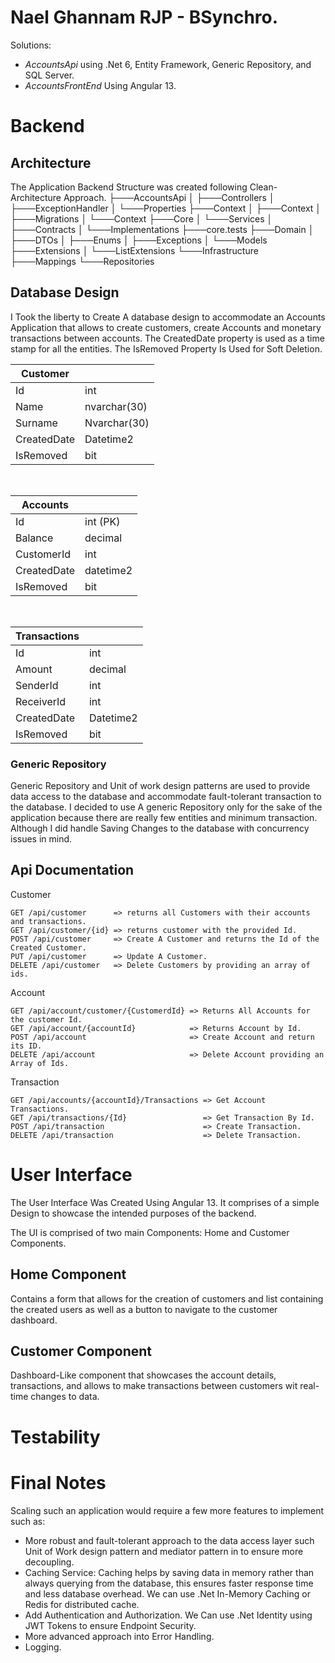 # Nael Ghannam RJP - BSynchro.

Solutions: 
- *AccountsApi* using .Net 6, Entity Framework, Generic Repository, and SQL Server.
- *AccountsFrontEnd* Using Angular 13.

# Backend
## Architecture
The Application Backend Structure was created following Clean-Architecture Approach.
├───AccountsApi
│   ├───Controllers
│   ├───ExceptionHandler
│   └───Properties
├───Context
│   ├───Context
│   ├───Migrations
│   └───Context
├───Core
│   └───Services
│       ├───Contracts
│       └───Implementations
├───core.tests
├───Domain
│   ├───DTOs
│   ├───Enums
│   ├───Exceptions
│   └───Models
├───Extensions
│   └───ListExtensions
└───Infrastructure
    ├───Mappings
    └───Repositories


## Database Design

I Took the liberty to Create A database design to accommodate an Accounts Application that allows to create customers, create Accounts and monetary transactions between accounts. 
The CreatedDate property is used as a time stamp for all the entities.
The IsRemoved Property Is Used for Soft Deletion.

|Customer|  |
|--|--|
| Id | int |
| Name | nvarchar(30) |
| Surname | Nvarchar(30) |
| CreatedDate | Datetime2 |
| IsRemoved | bit |

<br>

| Accounts |  |
|--|--|
| Id | int (PK) |
| Balance | decimal |
| CustomerId | int |
| CreatedDate | datetime2 |
| IsRemoved | bit |

<br/>

|Transactions|  |
|--|--|
| Id | int |
| Amount | decimal |
| SenderId | int |
| ReceiverId | int |
| CreatedDate | Datetime2 |
| IsRemoved | bit |

### Generic Repository
Generic Repository and Unit of work design patterns are used to provide data access to the database and accommodate fault-tolerant transaction to the database.
I decided to use A generic Repository only for the sake of the application because there are really few entities and minimum transaction. Although I did handle Saving Changes to the database with concurrency issues in mind.

## Api Documentation
Customer
```
GET /api/customer      => returns all Customers with their accounts and transactions.
GET /api/customer/{id} => returns customer with the provided Id.
POST /api/customer     => Create A Customer and returns the Id of the Created Customer.
PUT /api/customer      => Update A Customer.
DELETE /api/customer   => Delete Customers by providing an array of ids. 
```
Account
```
GET /api/account/customer/{CustomerdId} => Returns All Accounts for the customer Id.
GET /api/account/{accountId}            => Returns Account by Id.
POST /api/account                       => Create Account and return its ID.
DELETE /api/account                     => Delete Account providing an Array of Ids.
```

Transaction
```
GET /api/accounts/{accountId}/Transactions => Get Account Transactions.
GET /api/transactions/{Id}                 => Get Transaction By Id.
POST /api/transaction                      => Create Transaction.
DELETE /api/transaction                    => Delete Transaction.
```

# User Interface

The User Interface Was Created Using Angular 13.
It comprises of a simple Design to showcase the intended purposes of the backend.

The UI is comprised of two main Components: Home and Customer Components.

## Home Component
Contains a form that allows for the creation of customers and list containing the created users as well as a button to navigate to the customer dashboard.

## Customer Component
Dashboard-Like component that showcases the account details, transactions, and allows to make transactions between customers wit real-time changes to data.

# Testability 


# Final Notes
Scaling such an application would require a few more features to implement such as:
- More robust and fault-tolerant approach to the data access layer such Unit of Work design pattern and mediator pattern in to ensure more decoupling.
- Caching Service: Caching helps by saving data in memory rather than always querying from the database, this ensures faster response time and less database overhead. We can use .Net In-Memory Caching or Redis for distributed cache.
- Add Authentication and Authorization. We Can use .Net Identity using JWT Tokens to ensure Endpoint Security.
- More advanced approach into Error Handling. 
- Logging. 